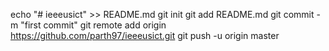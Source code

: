 echo "# ieeeusict" >> README.md
git init
git add README.md
git commit -m "first commit"
git remote add origin https://github.com/parth97/ieeeusict.git
git push -u origin master
